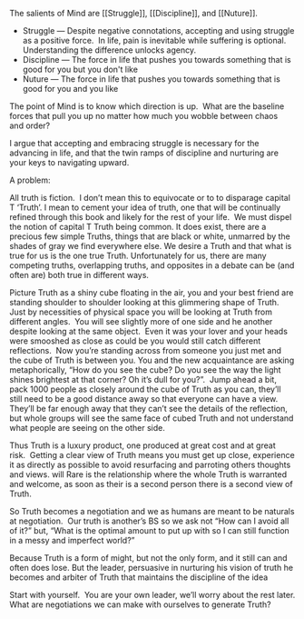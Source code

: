 The salients of Mind are [[Struggle]], [[Discipline]], and [[Nuture]].

- Struggle — Despite negative connotations, accepting and using struggle as a positive force.  In life, pain is inevitable while suffering is optional.  Understanding the difference unlocks agency.
- Discipline — The force in life that pushes you towards something that is good for you but you don't like
- Nuture — The force in life that pushes you towards something that is good for you and you like

  
The point of Mind is to know which direction is up.  What are the baseline forces that pull you up no matter how much you wobble between chaos and order?

I argue that accepting and embracing struggle is necessary for the advancing in life, and that the twin ramps of discipline and nurturing are your keys to navigating upward.

A problem:

All truth is fiction.  I don’t mean this to equivocate or to to disparage capital T ‘Truth’. I mean to cement your idea of truth, one that will be continually refined through this book and likely for the rest of your life.  We must dispel the notion of capital T Truth being common. It does exist, there are a precious few simple Truths, things that are black or white, unmarred by the shades of gray we find everywhere else. We desire a Truth and that what is true for us is the one true Truth. Unfortunately for us, there are many competing truths, overlapping truths, and opposites in a debate can be (and often are) both true in different ways.

Picture Truth as a shiny cube floating in the air, you and your best friend are standing shoulder to shoulder looking at this glimmering shape of Truth.  Just by necessities of physical space you will be looking at Truth from different angles.  You will see slightly more of one side and he another despite looking at the same object.  Even it was your lover and your heads were smooshed as close as could be you would still catch different reflections.  Now you’re standing across from someone you just met and the cube of Truth is between you. You and the new acquaintance are asking metaphorically, “How do you see the cube? Do you see the way the light shines brightest at that corner? Oh it’s dull for you?”.  Jump ahead a bit, pack 1000 people as closely around the cube of Truth as you can, they’ll still need to be a good distance away so that everyone can have a view.  They’ll be far enough away that they can’t see the details of the reflection, but whole groups will see the same face of cubed Truth and not understand what people are seeing on the other side.

Thus Truth is a luxury product, one produced at great cost and at great risk.  Getting a clear view of Truth means you must get up close, experience it as directly as possible to avoid resurfacing and parroting others thoughts and views. will Rare is the relationship where the whole Truth is warranted and welcome, as soon as their is a second person there is a second view of Truth.

So Truth becomes a negotiation and we as humans are meant to be naturals at negotiation.  Our truth is another’s BS so we ask not “How can I avoid all of it?” but, “What is the optimal amount to put up with so I can still function in a messy and imperfect world?”

Because Truth is a form of might, but not the only form, and it still can and often does lose. But the leader, persuasive in nurturing his vision of truth he becomes and arbiter of Truth that maintains the discipline of the idea

Start with yourself.  You are your own leader, we’ll worry about the rest later. What are negotiations we can make with ourselves to generate Truth?  